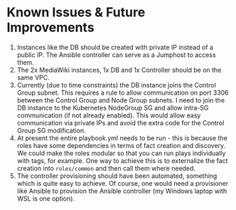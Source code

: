 # Known Issues & Future Improvements

1. Instances like the DB should be created with private IP instead of a public IP. The Ansible controller can serve as a Jumphost to access them.
1. The 2x MediaWiki instances, 1x DB and 1x Controller should be on the same VPC.
1. Currently (due to time constraints) the DB instance joins the Control Group subnet. This requires a rule to allow communication on port 3306 between the Control Group and Node Group subnets. I need to join the DB instance to the Kubernetes NodeGroup SG and allow intra-SG communication (if not already enabled). This would allow easy communication via private IPs and avoid the extra code for the Control Group SG modification.
1. At present the entire playbook.yml needs to be run - this is because the roles have some dependencies in terms of fact creation and discovery. We could make the roles modular so that you can run plays individually with tags, for example. One way to achieve this is to externalize the fact creation into `roles/common` and then call them where needed.
1. The controller provisioning should have been automated, something which is quite easy to achieve. Of course, one would need a provisioner like Ansible to provision the Ansible controller (my Windows laptop with WSL is one option). 
